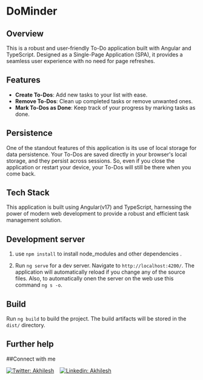 # DoMinder


## Overview

This is a robust and user-friendly To-Do application built with Angular and TypeScript. Designed as a Single-Page Application (SPA), it provides a seamless user experience with no need for page refreshes.


## Features

- **Create To-Dos**: Add new tasks to your list with ease.
- **Remove To-Dos**: Clean up completed tasks or remove unwanted ones.
- **Mark To-Dos as Done**: Keep track of your progress by marking tasks as done.

## Persistence

One of the standout features of this application is its use of local storage for data persistence. Your To-Dos are saved directly in your browser's local storage, and they persist across sessions. So, even if you close the application or restart your device, your To-Dos will still be there when you come back.

## Tech Stack

This application is built using Angular(v17) and TypeScript, harnessing the power of modern web development to provide a robust and efficient task management solution.


## Development server

1)  use `npm install` to install node_modules and other dependencies .

2) Run `ng serve` for a dev server. Navigate to `http://localhost:4200/`. The application will automatically reload if you change any of the source files.
Also, to automatically onen the server on the web use this command `ng s -o`.

## Build

Run `ng build` to build the project. The build artifacts will be stored in the `dist/` directory.

## Further help

##Connect with me 

[![Twitter: Akhilesh](https://img.shields.io/twitter/follow/AKY241005?style=social)](https://twitter.com/aky241005) &nbsp;&nbsp;
[![Linkedin: Akhilesh](https://img.shields.io/badge/-AkhileshKr.-blue?style=flat-square&logo=Linkedin&logoColor=white&link=https://www.linkedin.com/in/thaianebraga/)](https://www.linkedin.com/in/akhilesh-kr-yadav) &nbsp;&nbsp;


